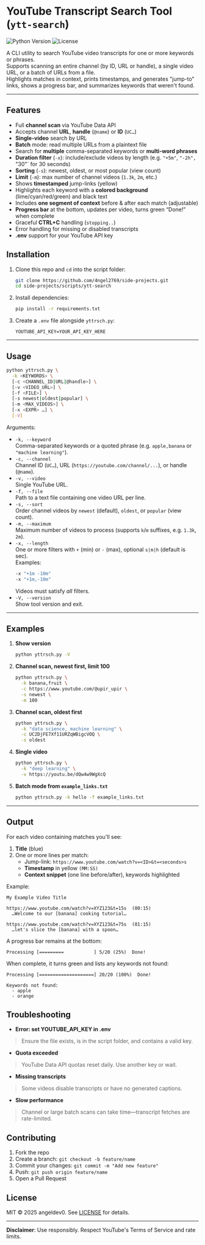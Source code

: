 # YouTube Transcript Search Tool (`ytt-search`)

![Python Version](https://img.shields.io/badge/python-3.7%2B-blue)
![License](https://img.shields.io/badge/license-MIT-green)

A CLI utility to search YouTube video transcripts for one or more keywords or phrases.  
Supports scanning an entire channel (by ID, URL or handle), a single video URL, or a batch of URLs from a file.  
Highlights matches in context, prints timestamps, and generates "jump-to" links, shows a progress bar, and summarizes keywords that weren't found.

---

## Features

- Full **channel scan** via YouTube Data API
- Accepts channel **URL**, **handle** (`@name`) or **ID** (`UC…`)
- **Single-video** search by URL
- **Batch** mode: read multiple URLs from a plaintext file
- Search for **multiple** comma-separated keywords or **multi-word phrases**
- **Duration filter** (`-x`): include/exclude videos by length (e.g. `"+5m"`, `"-2h", `"30"` for 30 seconds)  
- **Sorting** (`-s`): newest, oldest, or most popular (view count)  
- **Limit** (`-m`): max number of channel videos (`1.3k`, `2m`, etc.)  
- Shows **timestamped** jump-links (yellow)
- Highlights each keyword with a **colored background** (lime/cyan/red/green) and black text
- Includes **one segment of context** before & after each match (adjustable)
- **Progress bar** at the bottom, updates per video, turns green “Done!” when complete
- Graceful **CTRL+C** handling (`stopping..`)
- Error handling for missing or disabled transcripts
- **.env** support for your YouTube API key

## Installation

1. Clone this repo and `cd` into the script folder:
    ```bash
    git clone https://github.com/4ngel2769/side-projects.git
    cd side-projects/scripts/ytt-search
    ```
2. Install dependencies:
    ```bash
    pip install -r requirements.txt
    ```
3. Create a `.env` file alongside `yttrsch.py`:
    ```dotenv
    YOUTUBE_API_KEY=YOUR_API_KEY_HERE
    ```

---

## Usage

```bash
python yttrsch.py \
  -k <KEYWORDS> \
  [-c <CHANNEL_ID|URL|@handle>] \
  [-v <VIDEO_URL>] \
  [-f <FILE>] \
  [-s newest|oldest|popular] \
  [-m <MAX_VIDEOS>] \
  [-x <EXPR> …] \
  [-V]
```

Arguments:

- `-k, --keyword`  
  Comma-separated keywords or a quoted phrase (e.g. `apple,banana` or `"machine learning"`).  
- `-c, --channel`  
  Channel ID (`UC…`), URL (`https://youtube.com/channel/...`), or handle (`@name`).  
- `-v, --video`  
  Single YouTube URL.  
- `-f, --file`  
  Path to a text file containing one video URL per line.  
- `-s, --sort`  
  Order channel videos by `newest` (default), `oldest`, or `popular` (view count).  
- `-m, --maximum`  
  Maximum number of videos to process (supports `k`/`m` suffixes, e.g. `1.3k`, `2m`).  
- `-x, --length`  
  One or more filters with `+` (min) or `-` (max), optional `s|m|h` (default is sec).  
  Examples:
    ```bash
    -x "+1m -10m"
    -x "+1m,-10m"
    ```
  Videos must satisfy *all* filters.
- `-V, --version`  
  Show tool version and exit.

---

## Examples

1. **Show version**  
   ```bash
   python yttrsch.py -V
   ```

2. **Channel scan, newest first, limit 100**  
   ```bash
   python yttrsch.py \
     -k banana,fruit \
     -c https://www.youtube.com/@upir_upir \
     -s newest \
     -m 100
   ```

3. **Channel scan, oldest first**  
   ```bash
   python yttrsch.py \
     -k "data science, machine learning" \
     -c UC2DjFE7Xf11URZqWBigcVOQ \
     -s oldest
   ```

4. **Single video**  
   ```bash
   python yttrsch.py \
     -k "deep learning" \
     -v https://youtu.be/dQw4w9WgXcQ
   ```

5. **Batch mode from `example_links.txt`**  
   ```bash
   python yttrsch.py -k hello -f example_links.txt
   ```

---

## Output

For each video containing matches you'll see:

1. **Title** (blue)
2. One or more lines per match:
   - Jump-link:
     `https://www.youtube.com/watch?v=<ID>&t=<seconds>s`
   - **Timestamp** in yellow `(MM:SS)`
   - **Context snippet** (one line before/after), keywords highlighted

Example:
```
My Example Video Title

https://www.youtube.com/watch?v=XYZ123&t=15s  (00:15)
  …Welcome to our [banana] cooking tutorial…

https://www.youtube.com/watch?v=XYZ123&t=75s  (01:15)
  …let's slice the [banana] with a spoon…
```

A progress bar remains at the bottom:
```
Processing [=========           ] 5/20 (25%)  Done!
```

When complete, it turns green and lists any keywords not found:
```
Processing [====================] 20/20 (100%)  Done!

Keywords not found:
  - apple
  - orange
```

## Troubleshooting

- **Error: set YOUTUBE_API_KEY in .env**
> Ensure the file exists, is in the script folder, and contains a valid key.
- **Quota exceeded**
> YouTube Data API quotas reset daily. Use another key or wait.
- **Missing transcripts**
> Some videos disable transcripts or have no generated captions.
- **Slow performance**
> Channel or large batch scans can take time—transcript fetches are rate-limited.

## Contributing

1. Fork the repo
2. Create a branch:
   `git checkout -b feature/name`
3. Commit your changes:
   `git commit -m "Add new feature"` 
4. Push:
   `git push origin feature/name`
5. Open a Pull Request

## License

MIT © 2025 angeldev0. See [LICENSE](../../LICENSE) for details.

---

**Disclaimer**: Use responsibly. Respect YouTube's Terms of Service and rate limits.